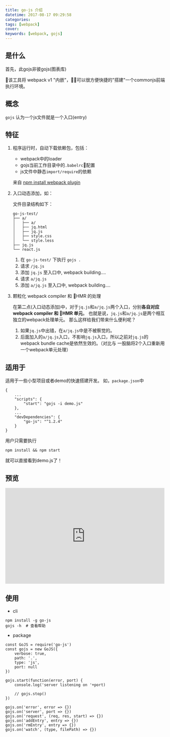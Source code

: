 ```yaml
---
title: go-js 介绍
datetime: 2017-08-17 09:29:58
categories:
tags: [webpack]
cover:
keywords: [webpack, gojs]
---
```


## 是什么

首先，此gojs非彼gojs(图表库)

该工具将 webpack v1 "内嵌"，可以很方便快捷的"搭建"一个commonjs前端执行环境。

## 概念

`gojs` 认为一个js文件就是一个入口(entry)

## 特征

1. 程序运行时，自动下载依赖包，包括：
    - webpack中的loader
    - gojs当前工作目录中的`.babelrc`配置
    - js文件中静态`import/require`的依赖

    来自 [npm install webpack plugin](https://github.com/webpack-contrib/npm-install-webpack-plugin)  

2. 入口动态添加，如：

    文件目录结构如下：

    ```
    go-js-test/
    ├── a/
    │   ├── a/
    │   ├── jq.html
    │   ├── jq.js
    │   ├── style.css
    │   └── style.less
    ├── jq.js
    └── react.js
    ```
    1. 在 `go-js-test/` 下执行 `gojs .`
    2. 请求 `/jq.js`
    3. 添加 `jq.js` 至入口中, webpack building....
    4. 请求 `a/jq.js`
    5. 添加 `a/jq.js` 至入口中, webpack building....

3. 颗粒化 webpack compiler 和 HMR 的处理  

    在第二点(入口动态添加)中，对于`jq.js`和`a/jq.js`两个入口，分别**各自对应webpack compiler 和 HMR 单元**。
    也就是说，`jq.js`和`a/jq.js`是两个相互独立的webpack处理单元。
    那么这样给我们带来什么便利呢？

    1. 如果`jq.js`中出错，在`a/jq.js`中是不被察觉的。
    2. 后面加入的`a/jq.js`入口，不影响`jq.js`入口，所以之前对`jq.js`的webpack bundle cache是依然生效的。（对比与 一股脑将2个入口重新用一个webpack单元处理）

## 适用于

适用于一些小型项目或者demo的快速搭建开发。
如，`package.json`中

```
{
    ...
    "scripts": {
        "start": "gojs -i demo.js"
    },
    ...
    "devDependencies": {
        "go-js": "^1.2.4"
    }
}
```

用户只需要执行

```
npm install && npm start
```
就可以直接看到demo.js了！


## 预览

<iframe width="500" height="300" src="https://www.youtube.com/embed/VDfcNhSxbQY" frameborder="0" allowfullscreen></iframe>

## 使用

- cli

```
npm install -g go-js
gojs -h  # 查看帮助
```

- package

```
const GoJS = require('go-js')
const gojs = new GoJS({
    verbose: true,
    path: '.',
    type: 'js',
    port: null
})

gojs.start(function(error, port) {
    console.log('server listening on '+port)
    
    // gojs.stop()
})

gojs.on('error', error => {})
gojs.on('server', port => {})
gojs.on('request', (req, res, start) => {})
gojs.on('addEntry', entry => {})
gojs.on('rmEntry', entry => {})
gojs.on('watch', (type, filePath) => {})
```
